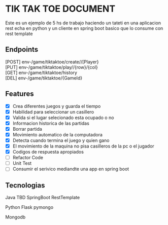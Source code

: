# TIK TAK TOE DOCUMENT <br>
Este es un ejemplo de 5 hs de trabajo haciendo un tateti en una aplicacion rest echa en python y 
un cliente en spring boot basico que lo consume con rest template
## Endpoints
[POST] env-/game/tiktaktoe/create/<GameId>/[Player} <br>
[PUT]  env-/game/tiktaktoe/play/<GameId>/{row}/{col} <br>
[GET]  env-/game/tiktaktoe/history <br>
[DEL]  env-/game/tiktaktoe/{GameId} <br>

## Features
- [x] Crea diferentes juegos y guarda el tiempo
- [x] Habilidad para seleccionar un casillero
- [x] Valida si el lugar selecionado esta ocupado o no
- [x] Informacion historica de las partidas
- [x] Borrar partida
- [x] Movimiento automatico de la computadora
- [x] Detecta cuando termina el juego y quien gano
- [x] El movimiento de la maquina no pisa casilleros de la pc o el jugador
- [x] Codigos de respuesta apropiados
- [ ] Refactor Code
- [ ] Unit Test
- [ ] Consumir el serivico mediandte una app en spring boot
 
## Tecnologias
Java TBD
	SpringBoot
	RestTemplate
	
Python
	Flask
	pymongo
	
Mongodb	
